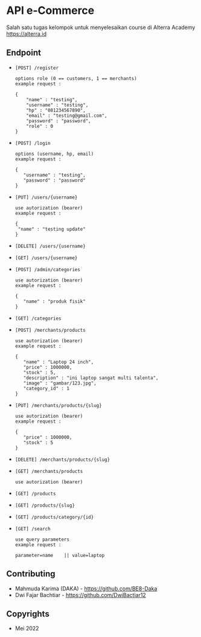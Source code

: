 # API e-Commerce

Salah satu tugas kelompok untuk menyelesaikan course di Alterra Academy https://alterra.id

## Endpoint

- `[POST] /register`

  ```
  options role (0 == customers, 1 == merchants)
  example request :

  {
      "name" : "testing",
      "username" : "testing",
      "hp" : "081234567890",
      "email" : "testing@gmail.com",
      "password" : "password",
      "role" : 0
  }
  ```

- `[POST] /login `

  ```
  options (username, hp, email)
  example request :

  {
     "username" : "testing",
     "password" : "password"
  }
  ```

- `[PUT] /users/{username}`

  ```
  use autorization (bearer)
  example request :

  {
   "name" : "testing update"
  }
  ```

- `[DELETE] /users/{username}`
- `[GET] /users/{username}`
- `[POST] /admin/categories`

  ```
  use autorization (bearer)
  example request :

  {
     "name" : "produk fisik"
  }
  ```

- `[GET] /categories`
- `[POST] /merchants/products`

  ```
  use autorization (bearer)
  example request :

  {
     "name" : "Laptop 24 inch",
     "price" : 1000000,
     "stock" : 5,
     "description" : "ini laptop sangat multi talenta",
     "image" : "gambar/123.jpg",
     "category_id" : 1
  }
  ```

- `[PUT] /merchants/products/{slug}`

  ```
  use autorization (bearer)
  example request :

  {
     "price" : 1000000,
     "stock" : 5
  }
  ```

- `[DELETE] /merchants/products/{slug}`
- `[GET] /merchants/products`

  ```
  use autorization (bearer)
  ```

- `[GET] /products`
- `[GET] /products/{slug}`
- `[GET] /products/category/{id}`
- `[GET] /search`

  ```
  use query parameters
  example request :

  parameter=name    || value=laptop
  ```

## Contributing

- Mahmuda Karima (DAKA) - https://github.com/BE8-Daka
- Dwi Fajar Bachtiar - https://github.com/DwiBactiar12

## Copyrights

- Mei 2022
